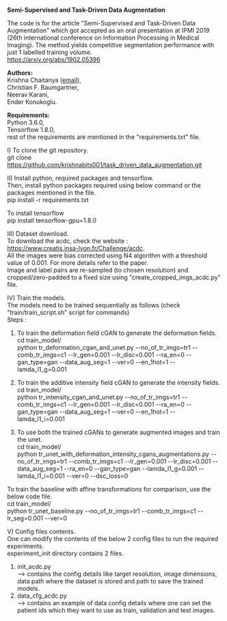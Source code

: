**Semi-Supervised and Task-Driven Data Augmentation** <br/>

The code is for the article "Semi-Supervised and Task-Driven Data Augmentation" which got accepted as an oral presentation at IPMI 2019 (26th international conference on Information Processing in Medical Imaging).
The method yields competitive segmentation performance with just 1 labelled training volume.<br/>
https://arxiv.org/abs/1902.05396

**Authors:** <br/>
Krishna Chaitanya ([email](mailto:krishna.chaitanya@vision.ee.ethz.ch)),<br/>
Christian F. Baumgartner,<br/>
Neerav Karani,<br/>
Ender Konukoglu.<br/>

**Requirements:** <br/>
Python 3.6.0,<br/>
Tensorflow 1.8.0,<br/>
rest of the requirements are mentioned in the "requirements.txt" file. <br/>

I)  To clone the git repository.<br/>
git clone https://github.com/krishnabits001/task_driven_data_augmentation.git <br/>

II) Install python, required packages and tensorflow.<br/>
Then, install python packages required using below command or the packages mentioned in the file.<br/>
pip install -r requirements.txt <br/>

To install tensorflow <br/>
pip install tensorflow-gpu=1.8.0 <br/>

III) Dataset download.<br/>
To download the acdc, check the website :<br/>
https://www.creatis.insa-lyon.fr/Challenge/acdc. <br/>
All the images were bias corrected using N4 algorithm with a threshold value of 0.001. For more details refer to the paper.<br/>
Image and label pairs are re-sampled (to chosen resolution) and cropped/zero-padded to a fixed size using "create_cropped_imgs_acdc.py" file. <br/>

IV) Train the models.<br/>
The models need to be trained sequentially as follows (check "train/train_script.sh" script for commands)<br/>
Steps :<br/>
1) To train the deformation field cGAN to generate the deformation fields.<br/>
cd train_model/ <br/>
python tr_deformation_cgan_and_unet.py --no_of_tr_imgs=tr1 --comb_tr_imgs=c1 --lr_gen=0.001 --lr_disc=0.001 --ra_en=0 --gan_type=gan --data_aug_seg=1 --ver=0 --en_1hot=1 --lamda_l1_g=0.001 <br/>

2) To train the additive intensity field cGAN to generate the intensity fields.<br/>
cd train_model/ <br/>
python tr_intensity_cgan_and_unet.py --no_of_tr_imgs=tr1 --comb_tr_imgs=c1 --lr_gen=0.001 --lr_disc=0.001 --ra_en=0 --gan_type=gan --data_aug_seg=1 --ver=0 --en_1hot=1 --lamda_l1_i=0.001 <br/>

3) To use both the trained cGANs to generate augmented images and train the unet.<br/>
cd train_model/ <br/>
python tr_unet_with_deformation_intensity_cgans_augmentations.py --no_of_tr_imgs=tr1 --comb_tr_imgs=c1 --lr_gen=0.001 --lr_disc=0.001 --data_aug_seg=1 --ra_en=0 --gan_type=gan --lamda_l1_g=0.001 --lamda_l1_i=0.001 --ver=0 --dsc_loss=0 <br/>

To train the baseline with affine transformations for comparison, use the below code file.<br/>
cd train_model/ <br/>
python tr_unet_baseline.py --no_of_tr_imgs=tr1 --comb_tr_imgs=c1 --lr_seg=0.001 --ver=0 <br/>

V) Config files contents.<br/>
One can modify the contents of the below 2 config files to run the required experiments.<br/>
experiment_init directory contains 2 files.<br/>
1) init_acdc.py <br/>
--> contains the config details like target resolution, image dimensions, data path where the dataset is stored and path to save the trained models.<br/>
2) data_cfg_acdc.py <br/>
--> contains an example of data config details where one can set the patient ids which they want to use as train, validation and test images.<br/>
